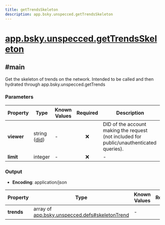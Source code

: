 ```yaml
---
title: getTrendsSkeleton
description: app.bsky.unspecced.getTrendsSkeleton
---
```


# [app.bsky.unspecced.getTrendsSkeleton](https://github.com/myConsciousness/atproto.dart/blob/main/lexicons/app/bsky/unspecced/getTrendsSkeleton.json)

## #main

Get the skeleton of trends on the network. Intended to be called and then hydrated through app.bsky.unspecced.getTrends

### Parameters

| Property | Type | Known Values | Required | Description |
| --- | --- | --- | :---: | --- |
| **viewer** | string ([did](https://atproto.com/specs/did)) | - | ❌ | DID of the account making the request (not included for public/unauthenticated queries). |
| **limit** | integer | - | ❌ | - |

### Output

- **Encoding**: application/json

| Property | Type | Known Values | Required | Description |
| --- | --- | --- | :---: | --- |
| **trends** | array of [app.bsky.unspecced.defs#skeletonTrend](../../../../lexicons/app/bsky/unspecced/defs.md#skeletontrend) | - | ✅ | - |
